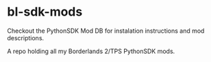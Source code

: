 # bl-sdk-mods

Checkout the PythonSDK Mod DB for instalation instructions and mod descriptions.
 

A repo holding all my Borderlands 2/TPS PythonSDK mods.
